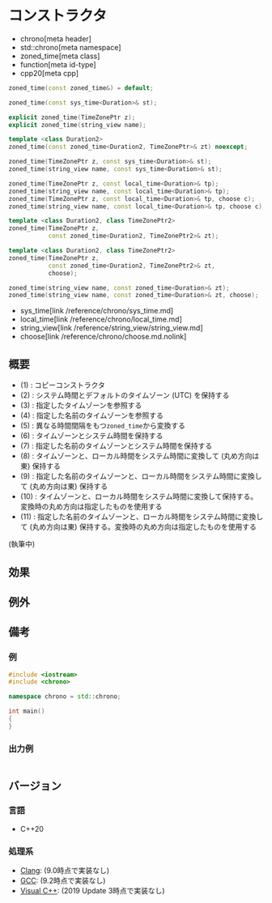# コンストラクタ
* chrono[meta header]
* std::chrono[meta namespace]
* zoned_time[meta class]
* function[meta id-type]
* cpp20[meta cpp]

```cpp
zoned_time(const zoned_time&) = default;                                // (1) C++20

zoned_time(const sys_time<Duration>& st);                               // (2) C++20

explicit zoned_time(TimeZonePtr z);                                     // (3) C++20
explicit zoned_time(string_view name);                                  // (4) C++20

template <class Duration2>
zoned_time(const zoned_time<Duration2, TimeZonePtr>& zt) noexcept;      // (5) C++20

zoned_time(TimeZonePtr z, const sys_time<Duration>& st);                // (6) C++20
zoned_time(string_view name, const sys_time<Duration>& st);             // (7) C++20

zoned_time(TimeZonePtr z, const local_time<Duration>& tp);              // (8) C++20
zoned_time(string_view name, const local_time<Duration>& tp);           // (9) C++20
zoned_time(TimeZonePtr z, const local_time<Duration>& tp, choose c);    // (10) C++20
zoned_time(string_view name, const local_time<Duration>& tp, choose c); // (11) C++20

template <class Duration2, class TimeZonePtr2>
zoned_time(TimeZonePtr z,
           const zoned_time<Duration2, TimeZonePtr2>& zt);              // (12) C++20

template <class Duration2, class TimeZonePtr2>
zoned_time(TimeZonePtr z,
           const zoned_time<Duration2, TimeZonePtr2>& zt,
           choose);                                                     // (13) C++20

zoned_time(string_view name, const zoned_time<Duration>& zt);           // (14) C++20
zoned_time(string_view name, const zoned_time<Duration>& zt, choose);   // (15) C++20
```
* sys_time[link /reference/chrono/sys_time.md]
* local_time[link /reference/chrono/local_time.md]
* string_view[link /reference/string_view/string_view.md]
* choose[link /reference/chrono/choose.md.nolink]

## 概要
- (1) : コピーコンストラクタ
- (2) : システム時間とデフォルトのタイムゾーン (UTC) を保持する
- (3) : 指定したタイムゾーンを参照する
- (4) : 指定した名前のタイムゾーンを参照する
- (5) : 異なる時間間隔をもつ`zoned_time`から変換する
- (6) : タイムゾーンとシステム時間を保持する
- (7) : 指定した名前のタイムゾーンとシステム時間を保持する
- (8) : タイムゾーンと、ローカル時間をシステム時間に変換して (丸め方向は東) 保持する
- (9) : 指定した名前のタイムゾーンと、ローカル時間をシステム時間に変換して (丸め方向は東) 保持する
- (10) : タイムゾーンと、ローカル時間をシステム時間に変換して保持する。変換時の丸め方向は指定したものを使用する
- (11) : 指定した名前のタイムゾーンと、ローカル時間をシステム時間に変換して (丸め方向は東) 保持する。変換時の丸め方向は指定したものを使用する

(執筆中)

## 効果



## 例外


## 備考



### 例
```cpp example
#include <iostream>
#include <chrono>

namespace chrono = std::chrono;

int main()
{
}
```


### 出力例
```
```

## バージョン
### 言語
- C++20

### 処理系
- [Clang](/implementation.md#clang): (9.0時点で実装なし)
- [GCC](/implementation.md#gcc): (9.2時点で実装なし)
- [Visual C++](/implementation.md#visual_cpp): (2019 Update 3時点で実装なし)
